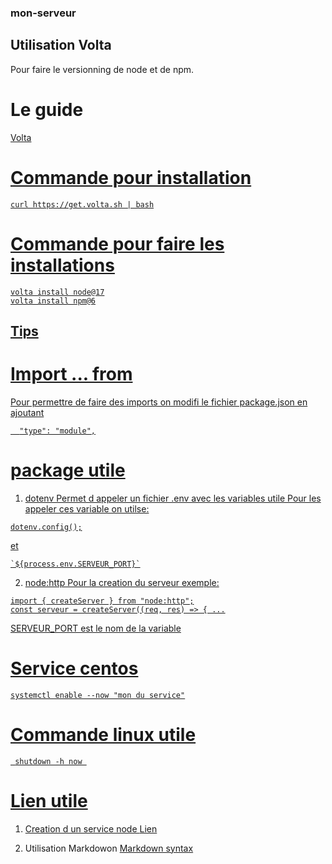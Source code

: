 ### mon-serveur
## Utilisation Volta
Pour faire le versionning de node et de npm.
# Le guide
<a href="https://docs.volta.sh/guide/getting-started">Volta

# Commande pour installation
```
curl https://get.volta.sh | bash
```
# Commande pour faire les installations
```
volta install node@17
volta install npm@6
```

## Tips
# Import ... from

Pour permettre de faire des imports on modifi le fichier package.json en ajoutant
```
  "type": "module",
```
# package utile
1. dotenv
Permet d appeler un fichier .env avec les variables utile
Pour les appeler ces variable on utilse:
```
dotenv.config();
```
et 
```
`${process.env.SERVEUR_PORT}`
```
2. node:http
Pour la creation du serveur
exemple:
```
import { createServer } from "node:http";
const serveur = createServer((req, res) => { ...
```

SERVEUR_PORT est le nom de la variable
# Service centos
```
systemctl enable --now "mon du service"
```
# Commande linux utile
```
 shutdown -h now 
```
# Lien utile

1. Creation d un service node
[Lien](https://nodesource.com/blog/running-your-node-js-app-with-systemd-part-1/)

2. Utilisation Markdowon
[Markdown syntax](https://www.markdownguide.org/basic-syntax/)
